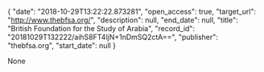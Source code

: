 {
  "date": "2018-10-29T13:22:22.873281", 
  "open_access": true, 
  "target_url": "http://www.thebfsa.org/", 
  "description": null, 
  "end_date": null, 
  "title": "British Foundation for the Study of Arabia", 
  "record_id": "20181029T132222/aihS8FT4ljN+1nDmSQ2ctA==", 
  "publisher": "thebfsa.org", 
  "start_date": null
}

None